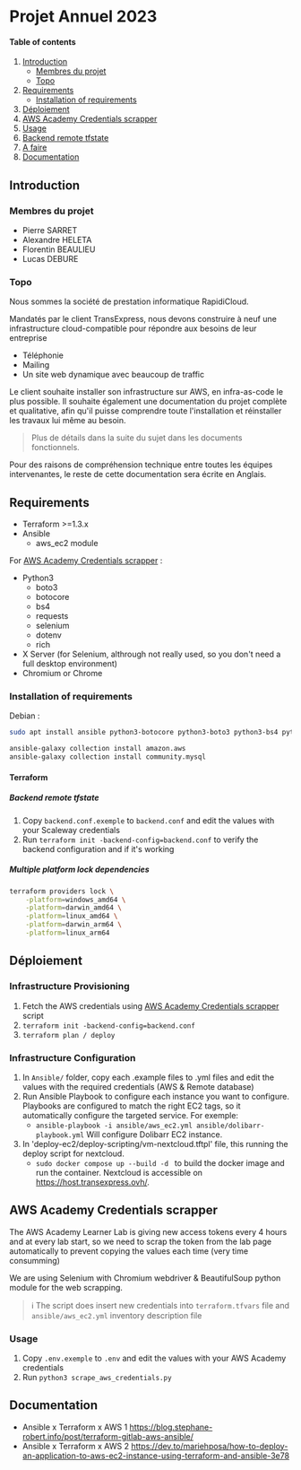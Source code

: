 # Projet Annuel 2023
#### Table of contents
1. [Introduction](#introduction)
    * [Membres du projet](#membres-du-projet)
    * [Topo](#topo)
2. [Requirements](#requirements)
    * [Installation of requirements](#installation-of-requirements)
3. [Déploiement](#déploiement)
4. [AWS Academy Credentials scrapper](#aws-academy-credentials-scrapper)
5. [Usage](#usage)
6. [Backend remote tfstate](#backend-remote-tfstate)
7. [A faire](#a-faire)
8. [Documentation](#documentation)

## Introduction
### Membres du projet
- Pierre SARRET
- Alexandre HELETA
- Florentin BEAULIEU
- Lucas DEBURE

### Topo
Nous sommes la société de prestation informatique RapidiCloud.

Mandatés par le client TransExpress, nous devons construire à neuf une infrastructure cloud-compatible pour répondre aux besoins de leur entreprise
- Téléphonie
- Mailing
- Un site web dynamique avec beaucoup de traffic

Le client souhaite installer son infrastructure sur AWS, en infra-as-code le plus possible.
Il souhaite également une documentation du projet complète et qualitative, afin qu'il puisse comprendre toute l'installation et réinstaller les travaux lui même au besoin.

> Plus de détails dans la suite du sujet dans les documents fonctionnels.

Pour des raisons de compréhension technique entre toutes les équipes intervenantes, le reste de cette documentation sera écrite en Anglais.

## Requirements
- Terraform >=1.3.x
- Ansible
    - aws_ec2 module

For [AWS Academy Credentials scrapper](#aws-academy-credentials-scrapper) :
- Python3
    - boto3
    - botocore
    - bs4
    - requests
    - selenium
    - dotenv
    - rich
- X Server (for Selenium, althrough not really used, so you don't need a full desktop environment)
- Chromium or Chrome

### Installation of requirements
Debian :
```bash
sudo apt install ansible python3-botocore python3-boto3 python3-bs4 python3-request python3-selenium python3-dotenv python3-rich

ansible-galaxy collection install amazon.aws
ansible-galaxy collection install community.mysql
```
#### Terraform
##### Backend remote tfstate
1. Copy `backend.conf.exemple` to `backend.conf` and edit the values with your Scaleway credentials	
2. Run ```terraform init -backend-config=backend.conf``` to verify the backend configuration and if it's working

##### Multiple platform lock dependencies
```bash
terraform providers lock \
    -platform=windows_amd64 \
    -platform=darwin_amd64 \
    -platform=linux_amd64 \
    -platform=darwin_arm64 \
    -platform=linux_arm64
```

## Déploiement
### Infrastructure Provisioning
1. Fetch the AWS credentials using [AWS Academy Credentials scrapper](#aws-academy-credentials-scrapper) script
2. `terraform init -backend-config=backend.conf`
3. `terraform plan / deploy`

### Infrastructure Configuration
1. In `Ansible/` folder, copy each .example files to .yml files and edit the values with the required credentials (AWS & Remote database)
2. Run Ansible Playbook to configure each instance you want to configure.
   Playbooks are configured to match the right EC2 tags, so it automatically configure the targeted service.
   For exemple: 
   - `ansible-playbook -i ansible/aws_ec2.yml ansible/dolibarr-playbook.yml`
   Will configure Dolibarr EC2 instance.
3. In 'deploy-ec2/deploy-scripting/vm-nextcloud.tftpl' file, this running the deploy script for nextcloud.  
   - `sudo docker compose up --build -d ` to build the docker image and run the container.
   Nextcloud is accessible on https://host.transexpress.ovh/.      

## AWS Academy Credentials scrapper
The AWS Academy Learner Lab is giving new access tokens every 4 hours and at every lab start, so we need to scrap the token from the lab page automatically to prevent copying the values each time (very time consumming)

We are using Selenium with Chromium webdriver & BeautifulSoup python module for the web scrapping.
> ℹ️ The script does insert new credentials into `terraform.tfvars` file and `ansible/aws_ec2.yml` inventory description file

### Usage
1. Copy `.env.exemple` to `.env` and edit the values with your AWS Academy credentials	
2. Run ```python3 scrape_aws_credentials.py```

## Documentation
- Ansible x Terraform x AWS 1 https://blog.stephane-robert.info/post/terraform-gitlab-aws-ansible/
- Ansible x Terraform x AWS 2 https://dev.to/mariehposa/how-to-deploy-an-application-to-aws-ec2-instance-using-terraform-and-ansible-3e78
